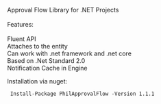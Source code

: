 Approval Flow Library for .NET Projects\
\
Features:\
\
Fluent API\
Attaches to the entity\
Can work with .net framework and .net core\
Based on .Net Standard 2.0\
Notification Cache in Engine

Installation via nuget:
```
 Install-Package PhilApprovalFlow -Version 1.1.1
```
